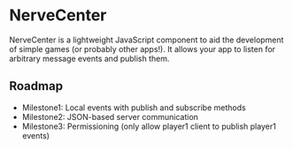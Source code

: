 NerveCenter
===========

NerveCenter is a lightweight JavaScript component to aid the development of
simple games (or probably other apps!). It allows your app to listen for
arbitrary message events and publish them.

Roadmap
-------
- Milestone1: Local events with publish and subscribe methods
- Milestone2: JSON-based server communication
- Milestone3: Permissioning (only allow player1 client to publish player1
  events)
